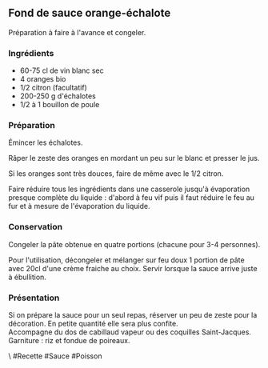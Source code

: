## Fond de sauce orange-échalote

Préparation à faire à l'avance et congeler.

### Ingrédients

* 60-75 cl de vin blanc sec
* 4 oranges bio
* 1/2  citron (facultatif)
* 200-250 g d'échalotes
* 1/2 à 1 bouillon de poule

### Préparation

Émincer les échalotes.

Râper le zeste des oranges en mordant un peu sur le blanc et presser le jus.

Si les oranges sont très douces, faire de même avec le 1/2 citron.

Faire réduire tous les ingrédients dans une casserole jusqu'à évaporation presque complète du liquide : d'abord à feu vif puis il faut réduire le feu au fur et à mesure de l'évaporation du liquide.

### Conservation

Congeler la pâte obtenue en quatre portions (chacune pour 3-4 personnes).

Pour l'utilisation, décongeler et mélanger sur feu doux 1 portion de pâte avec 20cl d'une crème fraiche au choix. Servir lorsque la sauce arrive juste à ébullition.

### Présentation

Si on prépare la sauce pour un seul repas,  réserver un peu de zeste pour la décoration. En petite quantité elle sera plus confite.  
Accompagne du dos de cabillaud vapeur ou des coquilles Saint-Jacques.  
Garniture : riz et fondue de poireaux.

\ #Recette #Sauce #Poisson

